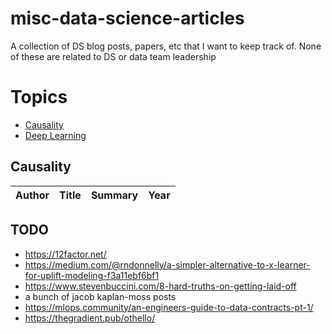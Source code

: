 # misc-data-science-articles
A collection of DS blog posts, papers, etc that I want to keep track of. None of these are related to DS or data team leadership

# Topics

- [Causality](#causality)
- [Deep Learning](#deep-learning)

## Causality
Author | Title | Summary | Year
---|---|---|---

## TODO

* https://12factor.net/
* https://medium.com/@rndonnelly/a-simpler-alternative-to-x-learner-for-uplift-modeling-f3a11ebf6bf1
* https://www.stevenbuccini.com/8-hard-truths-on-getting-laid-off
* a bunch of jacob kaplan-moss posts
* https://mlops.community/an-engineers-guide-to-data-contracts-pt-1/
* https://thegradient.pub/othello/


